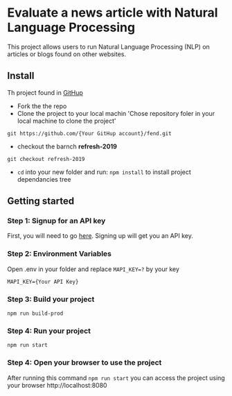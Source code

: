 # Evaluate a news article with Natural Language Processing


This project allows users to run Natural Language Processing (NLP) on articles or blogs found on other websites.


## Install

Th  project found in  [GitHup](https://github.com/bmeabeed/fend/tree/refresh-2019)

- Fork the the repo
- Clone the project to your local machin 'Chose repository foler in your local machine to clone the project'

`git https://github.com/{Your GitHup account}/fend.git`

- checkout the barnch **refresh-2019**

`git checkout refresh-2019`

- `cd` into your new folder and run:
  `npm install` to install project dependancies tree


## Getting started

### Step 1: Signup for an API key
First, you will need to go [here](https://www.meaningcloud.com/developer/login). Signing up will get you an API key. 

### Step 2: Environment Variables
Open .env in your folder and replace 
`MAPI_KEY=?`
by your key

`MAPI_KEY={Your API Key}`

### Step 3: Build your project

   `npm run build-prod`

### Step 4: Run your project

   `npm run start` 


  ### Step 4: Open your browser to use the project
  After running this command `npm run start` you can access the project using your browser    http://localhost:8080




